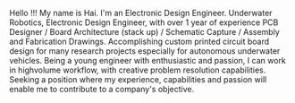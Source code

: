 Hello !!! My name is Hai. I'm an Electronic Design Engineer. Underwater Robotics, Electronic Design Engineer, with over 1 year of experience PCB Designer / Board Architecture (stack up) / Schematic Capture / Assembly and Fabrication Drawings. Accomplishing custom printed circuit board design for many research projects especially for autonomous underwater vehicles. Being a young engineer with enthusiastic and passion, I can work in high­volume workflow, with creative problem resolution capabilities. Seeking a position where my experience, capabilities and passion will enable me to contribute to a company's objective.
